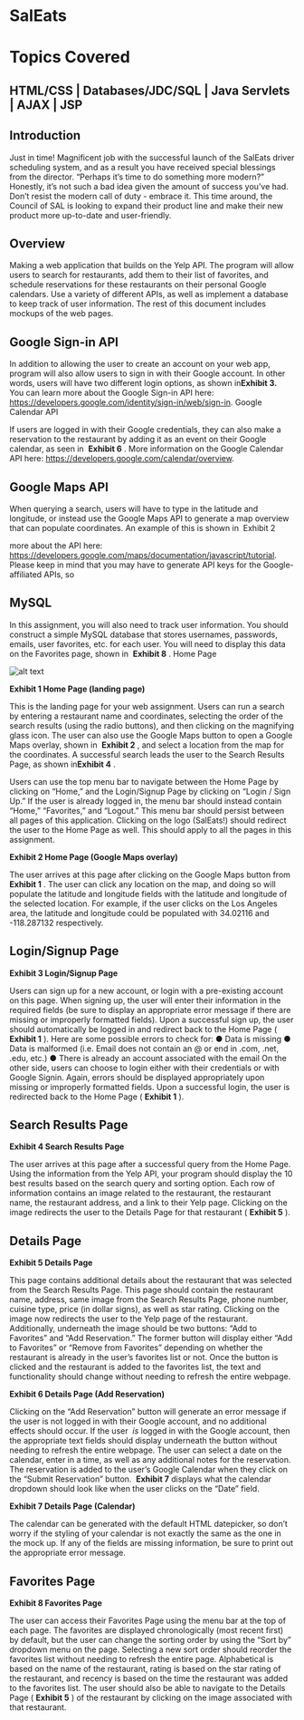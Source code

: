
# SalEats

# Topics Covered

## HTML/CSS | Databases/JDC/SQL | Java Servlets | AJAX | JSP

## Introduction


Just in time! Magnificent job with the successful launch of the SalEats driver scheduling
system, and as a result you have received special blessings from the director. “Perhaps it’s
time to do something more modern?” Honestly, it’s not such a bad idea given the amount of
success you’ve had. Don’t resist the modern call of duty - embrace it.
This time around, the Council of SAL is looking to expand their product line and make their
new product more up-to-date and user-friendly.


## Overview
Making a web application that builds on the Yelp API. The program will allow users to search for restaurants, add
them to their list of favorites, and schedule reservations for these restaurants on their
personal Google calendars. Use a variety of different APIs, as well
as implement a database to keep track of user information.
The rest of this document includes mockups of the web pages.


## Google Sign-in API
In addition to allowing the user to create an account on your web app, program will also
allow users to sign in with their Google account. In other words, users will have two different
login options, as shown in ​ **Exhibit 3.** ​ You can learn more about the Google Sign-in API here:
https://developers.google.com/identity/sign-in/web/sign-in​.
Google Calendar API


If users are logged in with their Google credentials, they can also make a reservation to the
restaurant by adding it as an event on their Google calendar, as seen in ​ **Exhibit 6** ​. More
information on the Google Calendar API here:
https://developers.google.com/calendar/overview​.


## Google Maps API
When querying a search, users will have to type in the latitude and longitude, or instead use
the Google Maps API to generate a map overview that can populate coordinates. An
example of this is shown in ​ Exhibit 2

more about the API here:
https://developers.google.com/maps/documentation/javascript/tutorial​.
Please keep in mind that you may have to generate API keys for the Google-affiliated APIs,
so​ 


## MySQL
In this assignment, you will also need to track user information. You should construct a
simple MySQL database that stores usernames, passwords, emails, user favorites, etc. for
each user. You will need to display this data on the Favorites page, shown in ​ **Exhibit 8** ​.
Home Page


![alt text](https://github.com/hieu-ai/SalEats/blob/Ex1.png?raw=true)


**Exhibit 1 Home Page (landing page)**


This is the landing page for your web assignment. Users can run a search by entering a
restaurant name and coordinates, selecting the order of the search results (using the radio
buttons), and then clicking on the magnifying glass icon. The user can also use the Google
Maps button to open a Google Maps overlay, shown in ​ **Exhibit 2** ​, and select a location from
the map for the coordinates. A successful search leads the user to the Search Results Page,
as shown in ​ **Exhibit 4** ​.


Users can use the top menu bar to navigate between the Home Page by clicking on “Home,”
and the Login/Signup Page by clicking on “Login / Sign Up.” If the user is already logged in,
the menu bar should instead contain “Home,” “Favorites,” and “Logout.” This menu bar
should persist between all pages of this application.
Clicking on the logo (SalEats!) should redirect the user to the Home Page as well. This
should apply to all the pages in this assignment.


**Exhibit 2 Home Page (Google Maps overlay)**


The user arrives at this page after clicking on the Google Maps button from ​ **Exhibit 1** ​. The
user can click any location on the map, and doing so will populate the latitude and longitude
fields with the latitude and longitude of the selected location. For example, if the user clicks
on the Los Angeles area, the latitude and longitude could be populated with 34.02116 and
-118.287132 respectively.


## Login/Signup Page


**Exhibit 3 Login/Signup Page**


Users can sign up for a new account, or login with a pre-existing account on this page.
When signing up, the user will enter their information in the required fields (be sure to
display an appropriate error message if there are missing or improperly formatted fields).
Upon a successful sign up, the user should automatically be logged in and redirect back to
the Home Page (​ **Exhibit 1** ​).
Here are some possible errors to check for:
● Data is missing
● Data is malformed (i.e. Email does not contain an @ or end in .com, .net, .edu, etc.)
● There is already an account associated with the email
On the other side, users can choose to login either with their credentials or with Google
Signin. Again, errors should be displayed appropriately upon missing or improperly
formatted fields. Upon a successful login, the user is redirected back to the Home Page
(​ **Exhibit 1** ​).


## Search Results Page


**Exhibit 4 Search Results Page**


The user arrives at this page after a successful query from the Home Page. Using the
information from the Yelp API, your program should display the 10 best results based on the
search query and sorting option. Each row of information contains an image related to the
restaurant, the restaurant name, the restaurant address, and a link to their Yelp page.
Clicking on the image redirects the user to the Details Page for that restaurant (​ **Exhibit 5** ​).


## Details Page


**Exhibit 5 Details Page**


This page contains additional details about the restaurant that was selected from the Search
Results Page. This page should contain the restaurant name, address, same image from the
Search Results Page, phone number, cuisine type, price (in dollar signs), as well as star
rating. Clicking on the image now redirects the user to the Yelp page of the restaurant.
Additionally, underneath the image should be two buttons: “Add to Favorites” and “Add
Reservation.” The former button will display either “Add to Favorites” or “Remove from
Favorites” depending on whether the restaurant is already in the user’s favorites list or not.
Once the button is clicked and the restaurant is added to the favorites list, the text and
functionality should change without needing to refresh the entire webpage.


**Exhibit 6 Details Page (Add Reservation)**


Clicking on the “Add Reservation” button will generate an error message if the user is not
logged in with their Google account, and no additional effects should occur. If the user ​ _is_
logged in with the Google account, then the appropriate text fields should display
underneath the button without needing to refresh the entire webpage. The user can select a
date on the calendar, enter in a time, as well as any additional notes for the reservation. The
reservation is added to the user’s Google Calendar when they click on the “Submit
Reservation” button. ​ **Exhibit 7** ​displays what the calendar dropdown should look like when
the user clicks on the “Date” field.


**Exhibit 7 Details Page (Calendar)**


The calendar can be generated with the default HTML datepicker, so don’t worry if the
styling of your calendar is not exactly the same as the one in the mock up. If any of the fields
are missing information, be sure to print out the appropriate error message.


## Favorites Page


**Exhibit 8 Favorites Page**


The user can access their Favorites Page using the menu bar at the top of each page. The
favorites are displayed chronologically (most recent first) by default, but the user can change
the sorting order by using the “Sort by” dropdown menu on the page. Selecting a new sort
order should reorder the favorites list without needing to refresh the entire page.
Alphabetical is based on the name of the restaurant, rating is based on the star rating of the
restaurant, and recency is based on the time the restaurant was added to the favorites list.
The user should also be able to navigate to the Details Page (​ **Exhibit 5** ​) of the restaurant by
clicking on the image associated with that restaurant.




